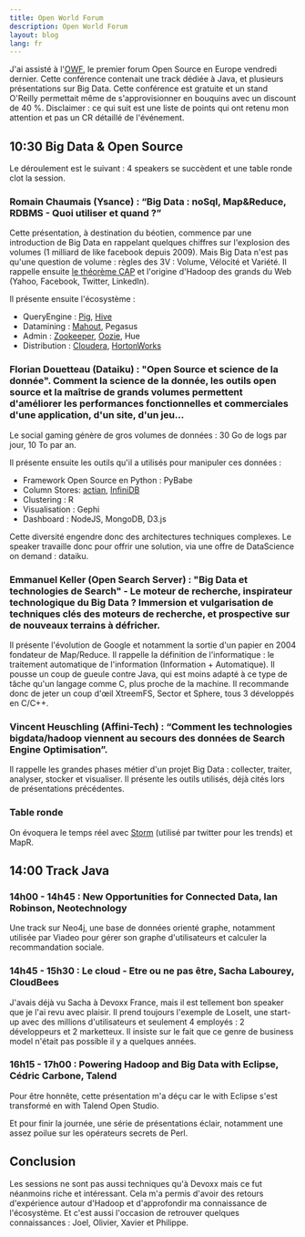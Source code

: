 ```yaml
---
title: Open World Forum
description: Open World Forum
layout: blog
lang: fr
---
```

J'ai assisté à l'[OWF](http://www.openworldforum.org/), le premier forum Open Source en Europe
vendredi dernier. Cette conférence contenait une track dédiée à Java, et plusieurs présentations sur
Big Data. Cette conférence est gratuite et un stand O'Reilly permettait même de s'approvisionner en
bouquins avec un discount de 40 %. Disclaimer : ce qui suit est une liste de points qui ont retenu
mon attention et pas un CR détaillé de l'événement.

## 10:30 Big Data & Open Source

Le déroulement est le suivant : 4 speakers se succèdent et une table ronde clot la session.

### Romain Chaumais (Ysance) : “Big Data : noSql, Map&Reduce, RDBMS - Quoi utiliser et quand ?”

Cette présentation, à destination du béotien, commence par une introduction de Big Data en rappelant
quelques chiffres sur l'explosion des volumes (1 milliard de like facebook depuis 2009). Mais Big
Data n'est pas qu'une question de volume : règles des 3V : Volume, Vélocité et Variété. Il rappelle
ensuite [le théorème CAP](http://en.wikipedia.org/wiki/CAP_theorem) et l'origine d'Hadoop des grands
du Web (Yahoo, Facebook, Twitter, LinkedIn).

Il présente ensuite l'écosystème :

-   QueryEngine : [Pig](http://pig.apache.org/), [Hive](http://hive.apache.org/)
-   Datamining : [Mahout](http://mahout.apache.org/), Pegasus
-   Admin : [Zookeeper](http://zookeeper.apache.org/), [Oozie](http://oozie.apache.org/), Hue
-   Distribution : [Cloudera](http://www.cloudera.com/), [HortonWorks](http://hortonworks.com/)

### Florian Douetteau (Dataiku) : "Open Source et science de la donnée". Comment la science de la donnée, les outils open source et la maîtrise de grands volumes permettent d'améliorer les performances fonctionnelles et commerciales d'une application, d'un site, d'un jeu…

Le social gaming génère de gros volumes de données : 30 Go de logs par jour, 10 To par an.

Il présente ensuite les outils qu'il a utilisés pour manipuler ces données :

-   Framework Open Source en Python : PyBabe
-   Column Stores: [actian](http://www.actian.com/), [InfiniDB](http://infinidb.org/)
-   Clustering : R
-   Visualisation : Gephi
-   Dashboard : NodeJS, MongoDB, D3.js

Cette diversité engendre donc des architectures techniques complexes. Le speaker travaille donc pour
offrir une solution, via une offre de DataScience on demand : dataiku.

### Emmanuel Keller (Open Search Server) : "Big Data et technologies de Search" - Le moteur de recherche, inspirateur technologique du Big Data ? Immersion et vulgarisation de techniques clés des moteurs de recherche, et prospective sur de nouveaux terrains à défricher.

Il présente l'évolution de Google et notamment la sortie d'un papier en 2004 fondateur de
Map/Reduce. Il rappelle la définition de l'informatique : le traitement automatique de l'information
(Information + Automatique). Il pousse un coup de gueule contre Java, qui est moins adapté à ce type
de tâche qu'un langage comme C, plus proche de la machine. Il recommande donc de jeter un coup
d'œil XtreemFS, Sector et Sphere, tous 3 développés en C/C++.

### Vincent Heuschling (Affini-Tech) : “Comment les technologies bigdata/hadoop viennent au secours des données de Search Engine Optimisation”.

Il rappelle les grandes phases métier d'un projet Big Data : collecter, traiter, analyser, stocker
et visualiser. Il présente les outils utilisés, déjà cités lors de présentations précédentes.

### Table ronde

On évoquera le temps réel avec [Storm](http://storm-project.net/) (utilisé par twitter pour les
trends) et MapR.

## 14:00 Track Java

### 14h00 - 14h45 : New Opportunities for Connected Data, Ian Robinson, Neotechnology

Une track sur Neo4j, une base de données orienté graphe, notamment utilisée par Viadeo pour gérer
son graphe d'utilisateurs et calculer la recommandation sociale.

### 14h45 - 15h30 : Le cloud - Etre ou ne pas être, Sacha Labourey, CloudBees

J'avais déjà vu Sacha à Devoxx France, mais il est tellement bon speaker que je l'ai revu avec
plaisir. Il prend toujours l'exemple de LoseIt, une start-up avec des millions d'utilisateurs et
seulement 4 employés : 2 développeurs et 2 marketteux. Il insiste sur le fait que ce genre de
business model n'était pas possible il y a quelques années.

### 16h15 - 17h00 : Powering Hadoop and Big Data with Eclipse, Cédric Carbone, Talend

Pour être honnête, cette présentation m'a déçu car le with Eclipse s'est transformé en with Talend
Open Studio.

Et pour finir la journée, une série de présentations éclair, notamment une assez poilue sur les
opérateurs secrets de Perl.

## Conclusion

Les sessions ne sont pas aussi techniques qu'à Devoxx mais ce fut néanmoins riche et intéressant.
Cela m'a permis d'avoir des retours d'expérience autour d'Hadoop et d'approfondir ma connaissance de
l'écosystème. Et c'est aussi l'occasion de retrouver quelques connaissances : Joel, Olivier, Xavier
et Philippe.
